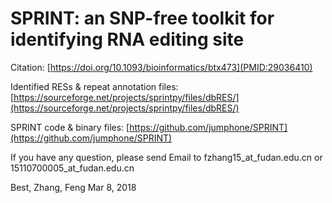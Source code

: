  
# SPRINT: an SNP-free toolkit for identifying RNA editing site 

Citation:
[https://doi.org/10.1093/bioinformatics/btx473](PMID:29036410)

Identified RESs & repeat annotation files: [https://sourceforge.net/projects/sprintpy/files/dbRES/](https://sourceforge.net/projects/sprintpy/files/dbRES/)

SPRINT code & binary files: [https://github.com/jumphone/SPRINT](https://github.com/jumphone/SPRINT)


If you have any question, please send Email to fzhang15_at_fudan.edu.cn or 15110700005_at_fudan.edu.cn 

Best,
Zhang, Feng
Mar 8, 2018
